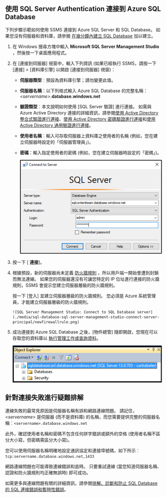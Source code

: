 

## <a name="connect-to-azure-sql-database-using-sql-server-authentication"></a>使用 SQL Server Authentication 連接到 Azure SQL Database
下列步驟示範如何使用 SSMS 連接到 Azure SQL Server 和 SQL Database。 如果您沒有伺服器和資料庫，請參閱 [在幾分鐘內建立 SQL Database](../articles/sql-database/sql-database-get-started.md) 加以建立。

1. 在 Windows 搜尋方塊中輸入 **Microsoft SQL Server Management Studio** ，然後按一下桌面應用程式。
2. 在 [連接到伺服器] 視窗中，輸入下列資訊 (如果已經執行 SSMS，請按一下 [連接] > [資料庫引擎] 以開啟 [連接到伺服器] 視窗)：
   
   * **伺服器類型**︰預設為資料庫引擎；請勿變更此值。
   * **伺服器名稱**：以下列格式輸入 Azure SQL Database 的完整名稱：*&lt;servername>*.**database.windows.net**
   * **驗證類型**︰本文說明如何使用 [SQL Server 驗證] 進行連接。 如需與 Azure Active Directory 連接的詳細資訊，請參閱[使用 Active Directory 整合式驗證進行連接](../articles/sql-database/sql-database-aad-authentication.md#connect-using-active-directory-integrated-authentication)、[使用 Active Directory 密碼驗證進行連接](../articles/sql-database/sql-database-aad-authentication.md#connect-using-active-directory-password-authentication)和[使用 Active Directory 通用驗證進行連接](../articles/sql-database/sql-database-ssms-mfa-authentication.md)。
   * **使用者名稱**︰輸入可存取伺服器上資料庫之使用者的名稱 (例如，您在建立伺服器時設定的「伺服器管理員」)。 
   * **密碼**：輸入指定使用者的密碼 (例如，您在建立伺服器時設定的「密碼」)。
     
       ![SQL Server Management Studio：連接到 SQL Database 伺服器](./media/sql-database-sql-server-management-studio-connect-server-principal/connect.png)
3. 按一下 [ **連接**]。
4. 根據預設，新的伺服器尚未定義 [防火牆規則](../articles/sql-database/sql-database-firewall-configure.md) ，所以用戶端一開始會遭到封鎖而無法連線。 如果您的伺服器還沒有可讓您特定的 IP 位址進行連接的防火牆規則，SSMS 會提示您建立伺服器層級的防火牆規則。
   
    按一下 [登入]  並建立伺服器層級的防火牆規則。 您必須是 Azure 系統管理員，才能建立伺服器層級的防火牆規則。
   
       ![SQL Server Management Studio: Connect to SQL Database server](./media/sql-database-sql-server-management-studio-connect-server-principal/newfirewallrule.png)
5. 成功連接到 Azure SQL Database 之後，[物件總管]  隨即開啟，您現在可以存取您的資料庫以 [執行管理工作或查詢資料](../articles/sql-database/sql-database-manage-azure-ssms.md)。
   
     ![新增伺服器層級防火牆](./media/sql-database-sql-server-management-studio-connect-server-principal/connect-server-principal-5.png)

## <a name="troubleshoot-connection-failures"></a>針對連接失敗進行疑難排解
連線失敗的最常見原因是伺服器名稱有誤和網路連線問題。 請記住，<*servername*> 是伺服器 (而不是資料庫) 的名稱，而您需要提供完整的伺服器名稱︰`<servername>.database.windows.net`

此外，確認使用者名稱和密碼不包含任何拼字錯誤或額外的空格 (使用者名稱不區分大小寫，但密碼需區分大小寫)。 

您可以使用伺服器名稱明確地設定通訊協定和連接埠號碼，如下所示︰ `tcp:servername.database.windows.net,1433`

網路連線問題也可能導致連線錯誤和逾時。 只要重試連線 (當您知道伺服器名稱、認證和防火牆規則均正確無誤時) 即可成功。

如需更多與連線問題有關的詳細資訊，請參閱[排解、診斷和防止 SQL Database 的 SQL 連接錯誤和暫時性錯誤](../articles/sql-database/sql-database-connectivity-issues.md)。



<!--HONumber=Nov16_HO2-->


